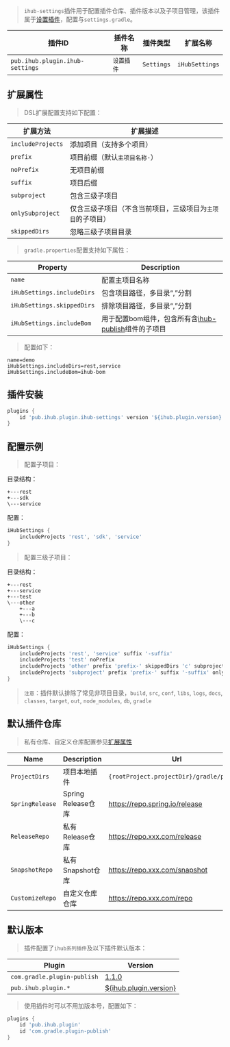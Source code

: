 > `ihub-settings`插件用于配置插件仓库、插件版本以及子项目管理，该插件属于[设置插件](https://docs.gradle.org/current/dsl/org.gradle.api.initialization.Settings.html#org.gradle.api.initialization.Settings)，配置与`settings.gradle`。

| 插件ID | 插件名称 | 插件类型 | 扩展名称 |
|-------|---------|--------|---------|
| `pub.ihub.plugin.ihub-settings` | `设置插件` | `Settings` | `iHubSettings` |

## 扩展属性

> DSL扩展配置支持如下配置：

| 扩展方法 | 扩展描述 |
| --------- | ----------- |
| `includeProjects` | 添加项目（支持多个项目） |
| `prefix` | 项目前缀（默认`主项目名称-`） |
| `noPrefix` | 无项目前缀 |
| `suffix` | 项目后缀 |
| `subproject` | 包含三级子项目 |
| `onlySubproject` | 仅含三级子项目（不含当前项目，三级项目为`主项目`的子项目） |
| `skippedDirs` | 忽略三级子项目目录 |

> `gradle.properties`配置支持如下属性：

| Property  | Description |
| --------- | ----------- |
| `name` | 配置主项目名称 |
| `iHubSettings.includeDirs` | 包含项目路径，多目录“,”分割 |
| `iHubSettings.skippedDirs` | 排除项目路径，多目录“,”分割 |
| `iHubSettings.includeBom` | 用于配置bom组件，包含所有含[ihub-publish](iHubPublish)组件的子项目 |

> 配置如下：

```properties
name=demo
iHubSettings.includeDirs=rest,service
iHubSettings.includeBom=ihub-bom
```

## 插件安装

```groovy
plugins {
    id 'pub.ihub.plugin.ihub-settings' version '${ihub.plugin.version}'
}
```

## 配置示例

> 配置子项目：

目录结构：

```
+---rest
+---sdk
\---service
```

配置：

```groovy
iHubSettings {
    includeProjects 'rest', 'sdk', 'service'
}
```

> 配置三级子项目：

目录结构：

```
+---rest
+---service
+---test
\---other
    +---a
    +---b
    \---c
```

配置：

```groovy
iHubSettings {
    includeProjects 'rest', 'service' suffix '-suffix'
    includeProjects 'test' noPrefix
    includeProjects 'other' prefix 'prefix-' skippedDirs 'c' subproject
    includeProjects 'subproject' prefix 'prefix-' suffix '-suffix' onlySubproject
}
```

> `注意`：插件默认排除了常见非项目目录，`build`, `src`, `conf`, `libs`, `logs`, `docs`, `classes`, `target`, `out`, `node_modules`, `db`, `gradle`

## 默认插件仓库

> 私有仓库、自定义仓库配置参见[扩展属性](/iHub?id=扩展属性)

| Name | Description | Url |
| ---- | ----------- | --- |
| `ProjectDirs` | 项目本地插件 | `{rootProject.projectDir}/gradle/plugins` |
| `SpringRelease` | Spring Release仓库 | https://repo.spring.io/release |
| `ReleaseRepo` | 私有Release仓库 | https://repo.xxx.com/release |
| `SnapshotRepo` | 私有Snapshot仓库 | https://repo.xxx.com/snapshot |
| `CustomizeRepo` | 自定义仓库仓库 | https://repo.xxx.com/repo |

## 默认版本

> 插件配置了`ihub系列插件`及以下插件默认版本：

| Plugin                      | Version                                                                     |
|-----------------------------|-----------------------------------------------------------------------------|
| `com.gradle.plugin-publish` | [1.1.0](https://plugins.gradle.org/plugin/com.gradle.plugin-publish)        |
| `pub.ihub.plugin.*`         | [${ihub.plugin.version}](https://plugins.gradle.org/plugin/pub.ihub.plugin) |

> 使用插件时可以不用加版本号，配置如下：

```groovy
plugins {
    id 'pub.ihub.plugin'
    id 'com.gradle.plugin-publish'
}
```
